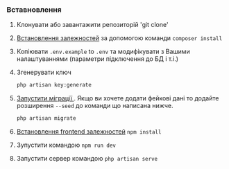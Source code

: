 ### Вставновлення


1. Клонувати або завантажити репозиторій 'git clone'
1. [Встановлення залежностей](https://getcomposer.org/doc/01-basic-usage.md#installing-dependencies) за допомогою команди `composer install`
1. Копіювати `.env.example` to `.env` та модифікувати з Вашими налаштуваннями (параметри підключення до БД і т.і.)
1. Згенерувати ключ

    ```bash
    php artisan key:generate
    ```
1. [Запустити міграції ](http://laravel.com/docs/8.x/migrations#running-migrations). Якщо ви хочете додати фейкові дані то додайте розширення `--seed` до команди що написана нижче.

    ```bash
    php artisan migrate
    ```
1. [Встановлення frontend залежностей](https://docs.npmjs.com/cli/install)  `npm install`
1. Зупустити командою `npm run dev`
1. Запустити сервер командою `php artisan serve`